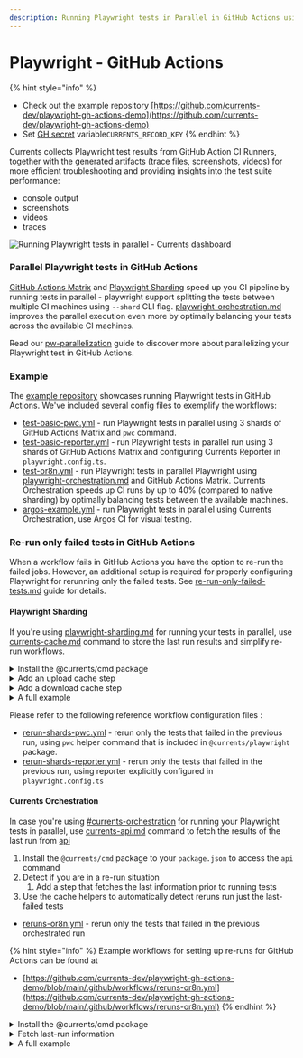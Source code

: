 ```yaml
---
description: Running Playwright tests in Parallel in GitHub Actions using Matrix Workflow
---
```


# Playwright - GitHub Actions

{% hint style="info" %}
* Check out the example repository [https://github.com/currents-dev/playwright-gh-actions-demo](https://github.com/currents-dev/playwright-gh-actions-demo)
* Set [GH secret](https://docs.github.com/en/actions/reference/encrypted-secrets) variable`CURRENTS_RECORD_KEY`
{% endhint %}

Currents collects Playwright test results from GitHub Action CI Runners, together with the generated artifacts (trace files, screenshots, videos) for more efficient troubleshooting and providing insights into the test suite performance:

* console output
* screenshots
* videos
* traces

![Running Playwright tests in parallel - Currents dashboard](../../../.gitbook/assets/playwright-run.gif)

### Parallel Playwright tests in GitHub Actions

[GitHub Actions Matrix](https://docs.github.com/en/actions/writing-workflows/choosing-what-your-workflow-does/running-variations-of-jobs-in-a-workflow) and [Playwright Sharding](https://playwright.dev/docs/test-sharding)  speed up you CI pipeline by running tests in parallel  -  playwright support splitting the tests between multiple CI machines using `--shard` CLI flag. [playwright-orchestration.md](../../../guides/parallelization-guide/pw-parallelization/playwright-orchestration.md "mention") improves the parallel execution even more by optimally balancing your tests across the available CI machines.

Read our [pw-parallelization](../../../guides/parallelization-guide/pw-parallelization/ "mention") guide to discover more about parallelizing your Playwright test in GitHub Actions.

### Example

The [example repository](https://github.com/currents-dev/playwright-gh-actions-demo) showcases running Playwright tests in GitHub Actions. We've included several config files to exemplify the workflows:&#x20;

* [test-basic-pwc.yml](https://github.com/currents-dev/playwright-gh-actions-demo/blob/main/.github/workflows/test-basic-pwc.yml) - run Playwright tests in parallel using 3 shards of GitHub Actions Matrix and `pwc` command.
* [test-basic-reporter.yml](https://github.com/currents-dev/playwright-gh-actions-demo/blob/main/.github/workflows/test-basic-reporter.yml) - run Playwright tests in parallel run using 3 shards of GitHub Actions Matrix and configuring Currents Reporter in `playwright.config.ts`.
* [test-or8n.yml](https://github.com/currents-dev/playwright-gh-actions-demo/blob/main/.github/workflows/test-or8n.yml) - run Playwright tests in parallel Playwright using [playwright-orchestration.md](../../../guides/parallelization-guide/pw-parallelization/playwright-orchestration.md "mention") and GitHub Actions Matrix. Currents Orchestration speeds up CI runs by up to 40% (compared to native sharding) by optimally balancing tests between the available machines.
* [argos-example.yml](https://github.com/currents-dev/playwright-gh-actions-demo/blob/main/.github/workflows/argos-example.yml) - run Playwright tests in parallel using Currents Orchestration, use Argos CI for visual testing.

### Re-run only failed tests in GitHub Actions

When a workflow fails in GitHub Actions you have the option to re-run the failed jobs.  However, an additional setup is required for properly configuring Playwright for rerunning only the failed tests. See [re-run-only-failed-tests.md](../../../guides/re-run-only-failed-tests.md "mention") guide for details.

#### Playwright Sharding

If you're using [playwright-sharding.md](../../../guides/parallelization-guide/pw-parallelization/playwright-sharding.md "mention") for running your tests in parallel, use [currents-cache.md](../../../resources/reporters/currents-cmd/currents-cache.md "mention") command to store the last run results and simplify re-run workflows.

<details>

<summary>Install the @currents/cmd package</summary>

```bash
npm i -D @currents/cmd
```

</details>

<details>

<summary>Add an upload cache step</summary>

Add a step to your workflow that always runs after you run your tests

```yaml
- name: Cache the last run results
  if: ${{ always() }}
  run: |
    npx currents cache set \
      --preset last-run \
      --pw-output-dir test-results \
      --matrix-index ${{ matrix.shard }} \
      --matrix-total ${{ strategy.job-total }}
```

See the [configuration for details](../../../resources/reporters/currents-cmd/#cache-test-artifacts) on the flags.

</details>

<details>

<summary>Add a download cache step</summary>

Add a step to your workflow before you run your tests

```yaml
- name: Run Tests
  run: |
    npx currents cache get \
      --preset last-run \
      --preset-output .preset_output \
      --matrix-index ${{ matrix.shard }} \
      --matrix-total ${{ strategy.job-total }}
    npx playwright test $(cat .preset_output)
```

See the [currents-cache.md](../../../resources/reporters/currents-cmd/currents-cache.md "mention") documentation for details

</details>

<details>

<summary>A full example</summary>

{% code lineNumbers="true" %}
```yaml
name: failed-only-reporter

on:
  push:
  workflow_dispatch:

jobs:
  test-reporter:
    strategy:
      fail-fast: false
      matrix:
        shard: [1, 2, 3]
    timeout-minutes: 60
    runs-on: ubuntu-latest
    container: mcr.microsoft.com/playwright:latest
    env:
      CURRENTS_PROJECT_ID: bnsqNa
      CURRENTS_RECORD_KEY: ${{ secrets.CURRENTS_RECORD_KEY }}
      CURRENTS_CI_BUILD_ID: ${{ github.repository }}-${{ github.run_id }}-${{ github.run_attempt }}
    steps:
      - uses: actions/checkout@v4
        with:
          ref: ${{ github.ref }}

      - uses: actions/setup-node@v4
        with:
          node-version: "18.x"

      - name: Install dependencies
        run: |
          npm ci
          npx playwright install chrome
    
      - name: Run Tests
        run: |
          npx currents cache get \
            --preset last-run \
            --preset-output .preset_output \
            --matrix-index ${{ matrix.shard }} \
            --matrix-total ${{ strategy.job-total }}
          npx playwright test $(cat .preset_output)
  
      - name: Cache the last run results
        if: ${{ always() }}
        run: |
          npx currents cache set \
            --preset last-run \
            --pw-output-dir test-results \
            --matrix-index ${{ matrix.shard }} \
            --matrix-total ${{ strategy.job-total }}
```
{% endcode %}

</details>

Please refer to the following reference workflow configuration files :

* [rerun-shards-pwc.yml](https://github.com/currents-dev/playwright-gh-actions-demo/blob/main/.github/workflows/rerun-shards-pwc.yml) - rerun only the tests that failed in the previous run, using `pwc` helper command that is included in `@currents/playwright` package.
* [rerun-shards-reporter.yml](https://github.com/currents-dev/playwright-gh-actions-demo/blob/main/.github/workflows/rerun-shards-reporter.yml) - rerun only the tests that failed in the previous run, using reporter explicitly configured in `playwright.config.ts`

#### Currents Orchestration

In case you're using [#currents-orchestration](playwright-github-actions.md#currents-orchestration "mention") for running your Playwright tests in parallel, use [currents-api.md](../../../resources/reporters/currents-cmd/currents-api.md "mention") command to fetch the results of the last run from [api](../../../resources/api/ "mention")

1. Install the `@currents/cmd` package to your `package.json` to access the `api` command
2. Detect if you are in a re-run situation
   1. Add a step that fetches the last information prior to running tests
3. Use the cache helpers to automatically detect reruns  run just the last-failed tests&#x20;



* [reruns-or8n.yml](https://github.com/currents-dev/playwright-gh-actions-demo/blob/main/.github/workflows/reruns-or8n.yml) - rerun only the tests that failed in the previous orchestrated run

{% hint style="info" %}
Example workflows for setting up re-runs for GitHub Actions can be found at&#x20;

* [https://github.com/currents-dev/playwright-gh-actions-demo/blob/main/.github/workflows/reruns-or8n.yml](https://github.com/currents-dev/playwright-gh-actions-demo/blob/main/.github/workflows/reruns-or8n.yml)
{% endhint %}

<details>

<summary>Install the @currents/cmd package</summary>

```bash
npm i -D @currents/cmd
```

</details>

<details>

<summary>Fetch last-run information</summary>

Add a step that fetches the last-run information prior to running tests

```yaml
- name: Resolve Playwright options
  # --output basic/test-results/.last-run.json should point to the directory where the test results are stored
  run: |
    PREVIOUS_CI_BUILD_ID="${GITHUB_REPOSITORY}-${GITHUB_RUN_ID}-$((GITHUB_RUN_ATTEMPT - 1))"
    EXTRA_PW_FLAGS=""
    if [ ${{ github.run_attempt }} -gt 1 ]; then
      if npx currents api get-run --pw-last-run --ci-build-id $PREVIOUS_CI_BUILD_ID --output basic/test-results/.last-run.json; then
       EXTRA_PW_FLAGS="--last-failed"
      fi
    fi
    echo "EXTRA_PW_FLAGS=$EXTRA_PW_FLAGS" >> $GITHUB_ENV
```

See the [configuration for details ](../../../resources/reporters/currents-cmd/#use-currents-api)on the flags.

</details>

<details>

<summary>A full example</summary>

{% code lineNumbers="true" %}
```yaml
name: failed-only-or8n

on:
  push:

jobs:
  test-or8n:
    strategy:
      fail-fast: false
      matrix:
        shard: [1, 2, 3]
    timeout-minutes: 60
    runs-on: ubuntu-latest
    container: mcr.microsoft.com/playwright:latest
    env:
      CURRENTS_PROJECT_ID: bnsqNa
      CURRENTS_RECORD_KEY: ${{ secrets.CURRENTS_RECORD_KEY }}
      CURRENTS_CI_BUILD_ID: ${{ github.repository }}-${{ github.run_id }}-${{ github.run_attempt }}
      CURRENTS_API_KEY: ${{ secrets.CURRENTS_API_KEY }}
    steps:
      - uses: actions/checkout@v4
        with:
          ref: ${{ github.ref }}

      # https://github.com/actions/runner-images/issues/6775
      - run: |
          echo "$GITHUB_WORKSPACE"
          git config --global --add safe.directory "$GITHUB_WORKSPACE"
      - uses: actions/setup-node@v4
        with:
          node-version: "20.x"

      - name: Install dependencies
        run: |
          npm ci
          npx playwright install chrome
          npm install -g @currents/cmd@beta
      - name: Resolve Playwright options
        # --output basic/test-results/.last-run.json should point to the directory where the test results are stored
        run: |
          PREVIOUS_CI_BUILD_ID="${GITHUB_REPOSITORY}-${GITHUB_RUN_ID}-$((GITHUB_RUN_ATTEMPT - 1))"
          EXTRA_PW_FLAGS=""
          if [ ${{ github.run_attempt }} -gt 1 ]; then
            if npx currents api get-run --pw-last-run --ci-build-id 
            $PREVIOUS_CI_BUILD_ID --output basic/test-results/.last-run.json; then
              EXTRA_PW_FLAGS="--last-failed"
            fi
          fi
          echo "EXTRA_PW_FLAGS=$EXTRA_PW_FLAGS" >> $GITHUB_ENV

      - name: Playwright Tests
        working-directory: ./basic
        run: |
          COMMAND="npx pwc-p ${{ env.EXTRA_PW_FLAGS }}"
          echo "Running command: $COMMAND"
          eval $COMMAND
```
{% endcode %}

</details>
